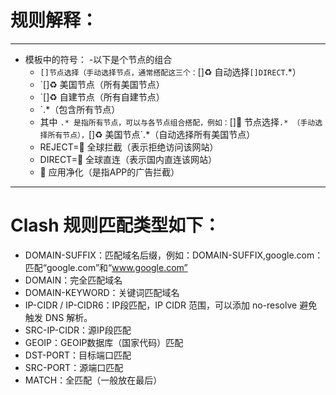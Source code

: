 # 规则解释：
---

- 模板中的符号：
 -以下是个节点的组合
   - `[]节点选择（手动选择节点，通常搭配这三个：`[]♻️ 自动选择`[]DIRECT`.*）
   - `[]♻️ 美国节点（所有美国节点）
   - `[]♻️ 自建节点（所有自建节点）
   - `.*（包含所有节点）
   - 其中 `.* 是指所有节点，可以与各节点组合搭配，例如：`[]🚀 节点选择`.* （手动选择所有节点），`[]♻️ 美国节点`.*（自动选择所有美国节点）
   - REJECT=🛑 全球拦截（表示拒绝访问该网站）
   - DIRECT=🎯 全球直连（表示国内直连该网站）
   - 🍃 应用净化（是指APP的广告拦截）

---

# Clash 规则匹配类型如下：

- DOMAIN-SUFFIX：匹配域名后缀，例如：DOMAIN-SUFFIX,google.com：匹配“google.com”和“www.google.com”
- DOMAIN：完全匹配域名
- DOMAIN-KEYWORD：关键词匹配域名
- IP-CIDR / IP-CIDR6：IP段匹配，IP CIDR 范围，可以添加 no-resolve 避免触发 DNS 解析。
- SRC-IP-CIDR：源IP段匹配
- GEOIP：GEOIP数据库（国家代码）匹配
- DST-PORT：目标端口匹配
- SRC-PORT：源端口匹配
- MATCH：全匹配（一般放在最后）

